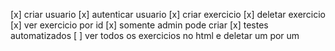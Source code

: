 [x] criar usuario
[x] autenticar usuario
[x] criar exercicio
[x] deletar exercicio
[x] ver exercicio por id
[x] somente admin pode criar
[x] testes automatizados
[ ] ver todos os exercicios no html e deletar um por um